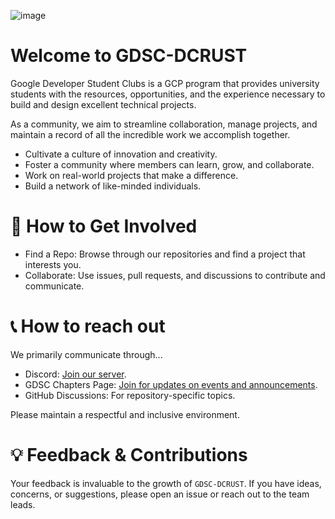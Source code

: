 ![image](https://github.com/gdsc-dcrust-community/.github/assets/144161468/55b4e0f8-eb3f-452d-af30-75723f7a8423)

# Welcome to GDSC-DCRUST

Google Developer Student Clubs is a GCP program that provides university students with the resources, opportunities, and the experience necessary to build and design excellent technical projects.

As a community, we aim to streamline collaboration, manage projects, and maintain a record of all the incredible work we accomplish together.

- Cultivate a culture of innovation and creativity.
- Foster a community where members can learn, grow, and collaborate.
- Work on real-world projects that make a difference.
- Build a network of like-minded individuals.

# 🤝 How to Get Involved
- Find a Repo: Browse through our repositories and find a project that interests you.
- Collaborate: Use issues, pull requests, and discussions to contribute and communicate.

# 📞 How to reach out
We primarily communicate through...
- Discord: [Join our server](discord.gg/4DVqg5R8).
- GDSC Chapters Page: [Join for updates on events and announcements](https://gdsc.community.dev/deenbandhu-chhotu-ram-university-of-science-technology-murthal/).
- GitHub Discussions: For repository-specific topics.

Please maintain a respectful and inclusive environment. 

# 💡 Feedback & Contributions
Your feedback is invaluable to the growth of `GDSC-DCRUST`. If you have ideas, concerns, or suggestions, please open an issue or reach out to the team leads.
